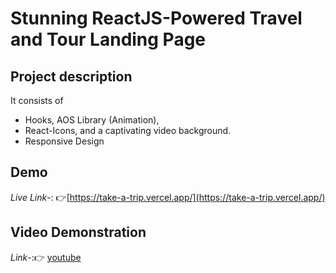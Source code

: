 # Stunning ReactJS-Powered Travel and Tour Landing Page

## Project description

It consists of

- Hooks, AOS Library (Animation),
- React-Icons, and a captivating video background.
- Responsive Design

## Demo

_Live Link_-: 👉[https://take-a-trip.vercel.app/](https://take-a-trip.vercel.app/)

## Video Demonstration

_Link_-:👉 [youtube](https://www.youtube.com/watch?v=uHcmm4Ia_z4)
